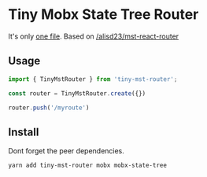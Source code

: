 # Tiny Mobx State Tree Router

It's only [one file](./src/TinyMstRouter.ts). Based on [/alisd23/mst-react-router](https://github.com/alisd23/mst-react-router)

## Usage

```ts
import { TinyMstRouter } from 'tiny-mst-router';

const router = TinyMstRouter.create({})

router.push('/myroute')
```

## Install

Dont forget the peer dependencies.

`yarn add tiny-mst-router mobx mobx-state-tree`